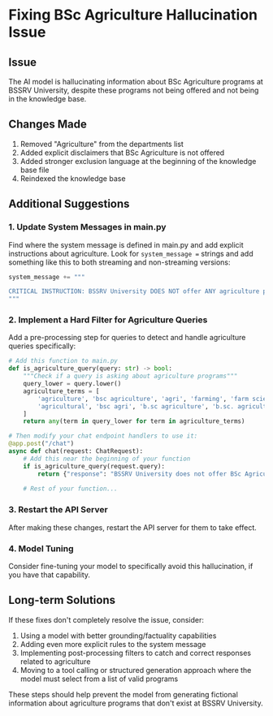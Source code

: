 # Fixing BSc Agriculture Hallucination Issue

## Issue
The AI model is hallucinating information about BSc Agriculture programs at BSSRV University, despite these programs not being offered and not being in the knowledge base.

## Changes Made
1. Removed "Agriculture" from the departments list
2. Added explicit disclaimers that BSc Agriculture is not offered
3. Added stronger exclusion language at the beginning of the knowledge base file
4. Reindexed the knowledge base

## Additional Suggestions

### 1. Update System Messages in main.py
Find where the system message is defined in main.py and add explicit instructions about agriculture. Look for `system_message =` strings and add something like this to both streaming and non-streaming versions:

```python
system_message += """

CRITICAL INSTRUCTION: BSSRV University DOES NOT offer ANY agriculture programs, BSc Agriculture, or agricultural sciences. If asked about agriculture programs, clearly state that BSSRV does not offer such programs and only offers B.Tech programs. DO NOT provide any information about how to apply for agricultural programs, as they DO NOT EXIST at BSSRV University.
"""
```

### 2. Implement a Hard Filter for Agriculture Queries
Add a pre-processing step for queries to detect and handle agriculture queries specifically:

```python
# Add this function to main.py
def is_agriculture_query(query: str) -> bool:
    """Check if a query is asking about agriculture programs"""
    query_lower = query.lower()
    agriculture_terms = [
        'agriculture', 'bsc agriculture', 'agri', 'farming', 'farm science',
        'agricultural', 'bsc agri', 'b.sc agriculture', 'b.sc. agriculture'
    ]
    return any(term in query_lower for term in agriculture_terms)

# Then modify your chat endpoint handlers to use it:
@app.post("/chat")
async def chat(request: ChatRequest):
    # Add this near the beginning of your function
    if is_agriculture_query(request.query):
        return {"response": "BSSRV University does not offer BSc Agriculture or any agriculture-related programs. The university only offers B.Tech programs in various engineering disciplines. For information about our B.Tech programs, please ask specifically about those."}
        
    # Rest of your function...
```

### 3. Restart the API Server
After making these changes, restart the API server for them to take effect.

### 4. Model Tuning
Consider fine-tuning your model to specifically avoid this hallucination, if you have that capability.

## Long-term Solutions
If these fixes don't completely resolve the issue, consider:

1. Using a model with better grounding/factuality capabilities
2. Adding even more explicit rules to the system message
3. Implementing post-processing filters to catch and correct responses related to agriculture
4. Moving to a tool calling or structured generation approach where the model must select from a list of valid programs

These steps should help prevent the model from generating fictional information about agriculture programs that don't exist at BSSRV University. 